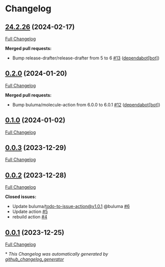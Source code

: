 # Changelog

## [24.2.26](https://github.com/buluma/ansible-role-beats/tree/24.2.26) (2024-02-17)

[Full Changelog](https://github.com/buluma/ansible-role-beats/compare/0.2.0...24.2.26)

**Merged pull requests:**

- Bump release-drafter/release-drafter from 5 to 6 [\#13](https://github.com/buluma/ansible-role-beats/pull/13) ([dependabot[bot]](https://github.com/apps/dependabot))

## [0.2.0](https://github.com/buluma/ansible-role-beats/tree/0.2.0) (2024-01-20)

[Full Changelog](https://github.com/buluma/ansible-role-beats/compare/0.1.0...0.2.0)

**Merged pull requests:**

- Bump buluma/molecule-action from 6.0.0 to 6.0.1 [\#12](https://github.com/buluma/ansible-role-beats/pull/12) ([dependabot[bot]](https://github.com/apps/dependabot))

## [0.1.0](https://github.com/buluma/ansible-role-beats/tree/0.1.0) (2024-01-02)

[Full Changelog](https://github.com/buluma/ansible-role-beats/compare/0.0.3...0.1.0)

## [0.0.3](https://github.com/buluma/ansible-role-beats/tree/0.0.3) (2023-12-29)

[Full Changelog](https://github.com/buluma/ansible-role-beats/compare/0.0.2...0.0.3)

## [0.0.2](https://github.com/buluma/ansible-role-beats/tree/0.0.2) (2023-12-28)

[Full Changelog](https://github.com/buluma/ansible-role-beats/compare/0.0.1...0.0.2)

**Closed issues:**

- Update buluma/todo-to-issue-action@v1.0.1 @buluma [\#6](https://github.com/buluma/ansible-role-beats/issues/6)
- Update action [\#5](https://github.com/buluma/ansible-role-beats/issues/5)
- rebuild action [\#4](https://github.com/buluma/ansible-role-beats/issues/4)

## [0.0.1](https://github.com/buluma/ansible-role-beats/tree/0.0.1) (2023-12-25)

[Full Changelog](https://github.com/buluma/ansible-role-beats/compare/e131304b9effe58acccaeb77a21437d45a30b0e6...0.0.1)



\* *This Changelog was automatically generated by [github_changelog_generator](https://github.com/github-changelog-generator/github-changelog-generator)*
